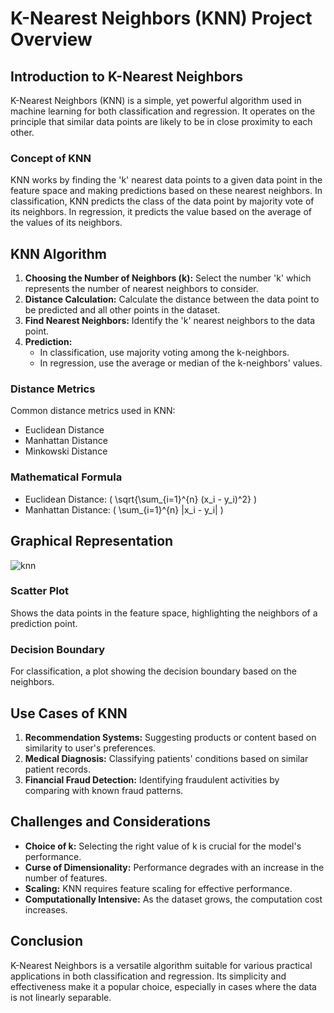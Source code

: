 # K-Nearest Neighbors (KNN) Project Overview

## Introduction to K-Nearest Neighbors

K-Nearest Neighbors (KNN) is a simple, yet powerful algorithm used in machine learning for both classification and regression. It operates on the principle that similar data points are likely to be in close proximity to each other.

### Concept of KNN

KNN works by finding the 'k' nearest data points to a given data point in the feature space and making predictions based on these nearest neighbors. In classification, KNN predicts the class of the data point by majority vote of its neighbors. In regression, it predicts the value based on the average of the values of its neighbors.

## KNN Algorithm

1. **Choosing the Number of Neighbors (k):** Select the number 'k' which represents the number of nearest neighbors to consider.
2. **Distance Calculation:** Calculate the distance between the data point to be predicted and all other points in the dataset.
3. **Find Nearest Neighbors:** Identify the 'k' nearest neighbors to the data point.
4. **Prediction:** 
   - In classification, use majority voting among the k-neighbors.
   - In regression, use the average or median of the k-neighbors' values.

### Distance Metrics

Common distance metrics used in KNN:
- Euclidean Distance
- Manhattan Distance
- Minkowski Distance

### Mathematical Formula

- Euclidean Distance: \( \sqrt{\sum_{i=1}^{n} (x_i - y_i)^2} \)
- Manhattan Distance: \( \sum_{i=1}^{n} |x_i - y_i| \)

## Graphical Representation

![knn](https://github.com/vybhav-amps/MLDL/assets/59567512/10198fd4-d23d-495a-bf8a-70004201af0d)

### Scatter Plot

Shows the data points in the feature space, highlighting the neighbors of a prediction point.

### Decision Boundary

For classification, a plot showing the decision boundary based on the neighbors.

## Use Cases of KNN

1. **Recommendation Systems:** Suggesting products or content based on similarity to user's preferences.
2. **Medical Diagnosis:** Classifying patients' conditions based on similar patient records.
3. **Financial Fraud Detection:** Identifying fraudulent activities by comparing with known fraud patterns.

## Challenges and Considerations

- **Choice of k:** Selecting the right value of k is crucial for the model's performance.
- **Curse of Dimensionality:** Performance degrades with an increase in the number of features.
- **Scaling:** KNN requires feature scaling for effective performance.
- **Computationally Intensive:** As the dataset grows, the computation cost increases.

## Conclusion

K-Nearest Neighbors is a versatile algorithm suitable for various practical applications in both classification and regression. Its simplicity and effectiveness make it a popular choice, especially in cases where the data is not linearly separable.
